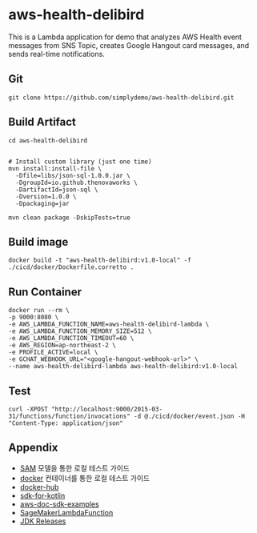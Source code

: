 # aws-health-delibird
This is a Lambda application for demo that analyzes AWS Health event messages from SNS Topic, creates Google Hangout card messages, and sends real-time notifications.


## Git

```
git clone https://github.com/simplydemo/aws-health-delibird.git
```

## Build Artifact

```
cd aws-health-delibird


# Install custom library (just one time)
mvn install:install-file \
  -Dfile=libs/json-sql-1.0.0.jar \
  -DgroupId=io.github.thenovaworks \
  -DartifactId=json-sql \
  -Dversion=1.0.0 \
  -Dpackaging=jar

mvn clean package -DskipTests=true
```


## Build image
```
docker build -t "aws-health-delibird:v1.0-local" -f ./cicd/docker/Dockerfile.corretto . 
```

## Run Container

```
docker run --rm \
-p 9000:8080 \
-e AWS_LAMBDA_FUNCTION_NAME=aws-health-delibird-lambda \
-e AWS_LAMBDA_FUNCTION_MEMORY_SIZE=512 \
-e AWS_LAMBDA_FUNCTION_TIMEOUT=60 \
-e AWS_REGION=ap-northeast-2 \
-e PROFILE_ACTIVE=local \
-e GCHAT_WEBHOOK_URL="<google-hangout-webhook-url>" \
--name aws-health-delibird-lambda aws-health-delibird:v1.0-local
```

## Test

```
curl -XPOST "http://localhost:9000/2015-03-31/functions/function/invocations" -d @./cicd/docker/event.json -H "Content-Type: application/json"
```

 
## Appendix
- [SAM](./cicd/sam/HELP.md) 모델을 통한 로컬 테스트 가이드
- [docker](./cicd/docker/HELP.md) 컨테이너를 통한 로컬 테스트 가이드
- [docker-hub](https://hub.docker.com/r/symplesims/aws-health-delibird)  
- [sdk-for-kotlin](https://docs.aws.amazon.com/sdk-for-kotlin/)
- [aws-doc-sdk-examples](https://github.com/awsdocs/aws-doc-sdk-examples/tree/main/kotlin)
- [SageMakerLambdaFunction](https://github.com/scmacdon/aws-doc-sdk-examples/blob/main/kotlin/usecases/workflow_sagemaker_lambda/src/main/kotlin/org/example/SageMakerLambdaFunction.kt)
- [JDK Releases](https://javaalmanac.io/jdk/)
